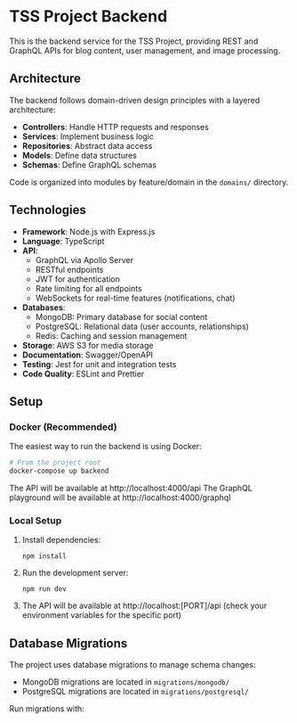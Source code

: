 # TSS Project Backend

This is the backend service for the TSS Project, providing REST and GraphQL APIs for blog content, user management, and image processing.

## Architecture

The backend follows domain-driven design principles with a layered architecture:

- **Controllers**: Handle HTTP requests and responses
- **Services**: Implement business logic
- **Repositories**: Abstract data access
- **Models**: Define data structures
- **Schemas**: Define GraphQL schemas

Code is organized into modules by feature/domain in the `domains/` directory.

## Technologies

- **Framework**: Node.js with Express.js
- **Language**: TypeScript
- **API**: 
  - GraphQL via Apollo Server
  - RESTful endpoints
  - JWT for authentication
  - Rate limiting for all endpoints
  - WebSockets for real-time features (notifications, chat)
- **Databases**:
  - MongoDB: Primary database for social content
  - PostgreSQL: Relational data (user accounts, relationships)
  - Redis: Caching and session management
- **Storage**: AWS S3 for media storage
- **Documentation**: Swagger/OpenAPI
- **Testing**: Jest for unit and integration tests
- **Code Quality**: ESLint and Prettier

## Setup

### Docker (Recommended)

The easiest way to run the backend is using Docker:

```bash
# From the project root
docker-compose up backend
```

The API will be available at http://localhost:4000/api
The GraphQL playground will be available at http://localhost:4000/graphql

### Local Setup

1. Install dependencies:
   ```
   npm install
   ```

2. Run the development server:
   ```
   npm run dev
   ```

3. The API will be available at http://localhost:[PORT]/api (check your environment variables for the specific port)

## Database Migrations

The project uses database migrations to manage schema changes:

- MongoDB migrations are located in `migrations/mongodb/`
- PostgreSQL migrations are located in `migrations/postgresql/`

Run migrations with:

```